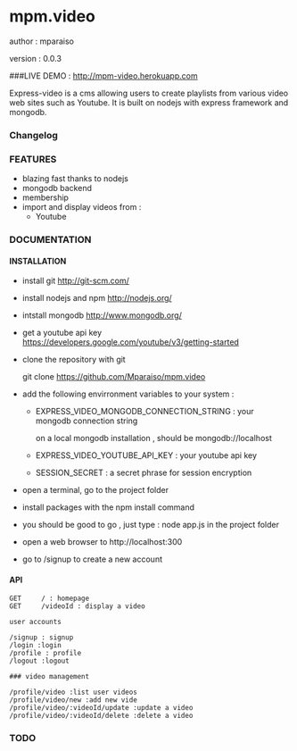 mpm.video
=========

author : mparaiso

version : 0.0.3

###LIVE DEMO : http://mpm-video.herokuapp.com

Express-video is a cms allowing users to create playlists from various video web sites such as Youtube. It is built on nodejs with express framework and mongodb.

### Changelog

### FEATURES

- blazing fast thanks to nodejs
- mongodb backend
- membership
- import and display videos from : 
	- Youtube

### DOCUMENTATION

#### INSTALLATION

- install git http://git-scm.com/

- install nodejs and npm http://nodejs.org/

- intstall mongodb http://www.mongodb.org/

- get a youtube api key https://developers.google.com/youtube/v3/getting-started

- clone the repository with git

	git clone https://github.com/Mparaiso/mpm.video

- add the following envirronment variables to your system : 

	- EXPRESS_VIDEO_MONGODB_CONNECTION_STRING : your mongodb connection string
	  
	  on a local mongodb installation , should be  mongodb://localhost

	- EXPRESS_VIDEO_YOUTUBE_API_KEY : your youtube api key 

	- SESSION_SECRET : a secret phrase for session encryption

- open a terminal, go to the project folder

- install packages with the npm install command

- you should be good to go , just type : node app.js in the project folder

- open a web browser to http://localhost:300

- go to /signup to create a new account



	


#### API 

	GET		/ : homepage
	GET		/videoId : display a video

	user accounts

	/signup : signup
	/login :login
	/profile : profile
	/logout :logout

	### video management

	/profile/video :list user videos
	/profile/video/new :add new vide
	/profile/video/:videoId/update :update a video
	/profile/video/:videoId/delete :delete a video

### TODO

